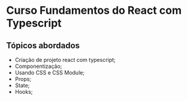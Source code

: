 # Curso Fundamentos do React com Typescript

## Tópicos abordados

- Criação de projeto react com typescript;
- Componentização;
- Usando CSS e CSS Module;
- Props;
- State;
- Hooks;
